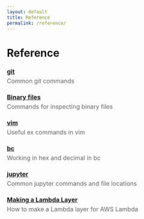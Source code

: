 ```yaml
---
layout: default
title: Reference
permalink: /reference/
---
```


<h1>Reference</h1>

<h3 style="margin-bottom: 0;">
  <a href="/reference/git/">git</a>
</h3>
<p style="margin-top: 5px; color: #666; font-size: 16px;">
  Common git commands
</p>

<h3 style="margin-bottom: 0;">
  <a href="/reference/binary-files/">Binary files</a>
</h3>
<p style="margin-top: 5px; color: #666; font-size: 16px;">
  Commands for inspecting binary files
</p>

<h3 style="margin-bottom: 0;">
  <a href="/reference/vim/">vim</a>
</h3>
<p style="margin-top: 5px; color: #666; font-size: 16px;">
  Useful ex commands in vim
</p>

<h3 style="margin-bottom: 0;">
  <a href="/reference/bc/">bc</a>
</h3>
<p style="margin-top: 5px; color: #666; font-size: 16px;">
  Working in hex and decimal in bc
</p>

<h3 style="margin-bottom: 0;">
  <a href="/reference/jupyter/">jupyter</a>
</h3>
<p style="margin-top: 5px; color: #666; font-size: 16px;">
  Common jupyter commands and file locations
</p>

<h3 style="margin-bottom: 0;">
  <a href="/reference/lambda-layer/">Making a Lambda Layer</a>
</h3>
<p style="margin-top: 5px; color: #666; font-size: 16px;">
  How to make a Lambda layer for AWS Lambda
</p>

